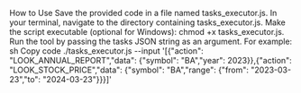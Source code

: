 How to Use
Save the provided code in a file named tasks_executor.js.
In your terminal, navigate to the directory containing tasks_executor.js.
Make the script executable (optional for Windows): chmod +x tasks_executor.js.
Run the tool by passing the tasks JSON string as an argument. For example:
sh
Copy code
./tasks_executor.js --input '[{"action": "LOOK_ANNUAL_REPORT","data": {"symbol": "BA","year": 2023}},{"action": "LOOK_STOCK_PRICE","data": {"symbol": "BA","range": {"from": "2023-03-23","to": "2024-03-23"}}}]'